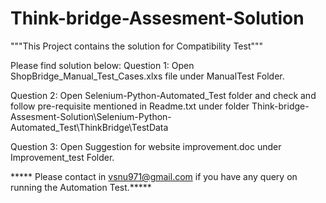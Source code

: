 # Think-bridge-Assesment-Solution
"""This Project contains the solution for Compatibility Test"""

Please find solution below:
Question 1: Open ShopBridge_Manual_Test_Cases.xlxs file under ManualTest Folder.

Question 2: Open Selenium-Python-Automated_Test folder and check and follow pre-requisite mentioned in Readme.txt 
            under folder Think-bridge-Assesment-Solution\Selenium-Python-Automated_Test\ThinkBridge\TestData
           
Question 3: Open Suggestion for website improvement.doc under Improvement_test Folder.

***** Please contact in vsnu971@gmail.com if you have any query on running the Automation Test.***** 
